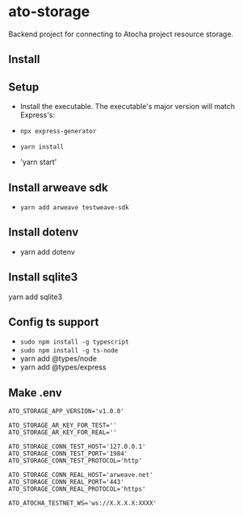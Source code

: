 # ato-storage
Backend project for connecting to Atocha project resource storage.

## Install 

## Setup

* Install the executable. The executable's major version will match Express's:

* `npx express-generator`
* `yarn install`
* 'yarn start'

## Install arweave sdk
* `yarn add arweave testweave-sdk`

## Install dotenv
* yarn add dotenv

## Install sqlite3
yarn add sqlite3

## Config ts support
* `sudo npm install -g typescript`
* `sudo npm install -g ts-node`
* yarn add @types/node
* yarn add @types/express 

## Make .env

```angular2html
ATO_STORAGE_APP_VERSION='v1.0.0'

ATO_STORAGE_AR_KEY_FOR_TEST=''
ATO_STORAGE_AR_KEY_FOR_REAL=''

ATO_STORAGE_CONN_TEST_HOST='127.0.0.1'
ATO_STORAGE_CONN_TEST_PORT='1984'
ATO_STORAGE_CONN_TEST_PROTOCOL='http'

ATO_STORAGE_CONN_REAL_HOST='arweave.net'
ATO_STORAGE_CONN_REAL_PORT='443'
ATO_STORAGE_CONN_REAL_PROTOCOL='https'

ATO_ATOCHA_TESTNET_WS='ws://X.X.X.X:XXXX'
```

